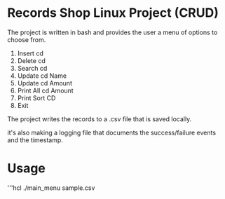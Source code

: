 # Records Shop Linux Project (CRUD)
The project is written in bash and provides the user a menu of options to choose from.

1. Insert cd
2. Delete cd
3. Search cd
4. Update cd Name
5. Update cd Amount
6. Print All cd Amount
7. Print Sort CD
8. Exit

The project writes the records to a .csv file that is saved locally.

it's also making a logging file that documents the success/failure events and the timestamp.

# Usage
'''hcl
./main_menu sample.csv 
```
